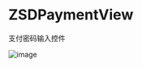 # ZSDPaymentView
支付密码输入控件

![image](https://github.com/shaw2014/ZSDPaymentView/blob/master/demo/image.gif)
